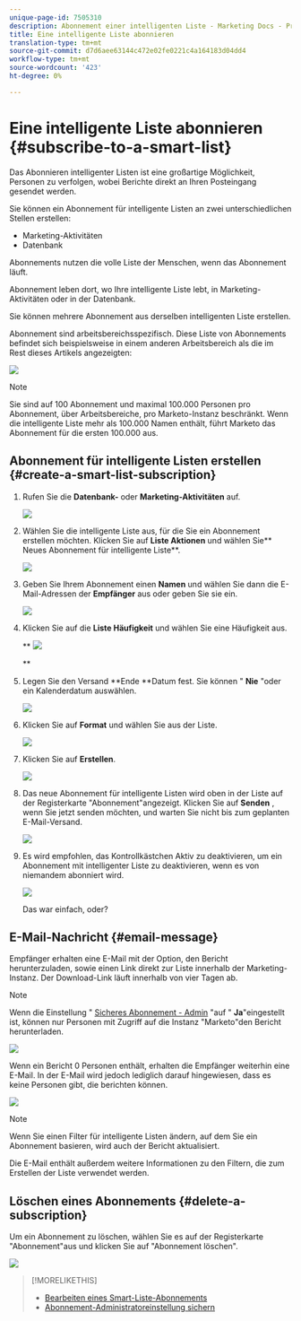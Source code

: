 ```yaml
---
unique-page-id: 7505310
description: Abonnement einer intelligenten Liste - Marketing Docs - Produktdokumentation
title: Eine intelligente Liste abonnieren
translation-type: tm+mt
source-git-commit: d7d6aee63144c472e02fe0221c4a164183d04dd4
workflow-type: tm+mt
source-wordcount: '423'
ht-degree: 0%

---
```



# Eine intelligente Liste abonnieren {#subscribe-to-a-smart-list}

Das Abonnieren intelligenter Listen ist eine großartige Möglichkeit, Personen zu verfolgen, wobei Berichte direkt an Ihren Posteingang gesendet werden.

Sie können ein Abonnement für intelligente Listen an zwei unterschiedlichen Stellen erstellen:

* Marketing-Aktivitäten
* Datenbank

Abonnements nutzen die volle Liste der Menschen, wenn das Abonnement läuft.

Abonnement leben dort, wo Ihre intelligente Liste lebt, in Marketing-Aktivitäten oder in der Datenbank.

Sie können mehrere Abonnement aus derselben intelligenten Liste erstellen.

Abonnement sind arbeitsbereichsspezifisch. Diese Liste von Abonnements befindet sich beispielsweise in einem anderen Arbeitsbereich als die im Rest dieses Artikels angezeigten:

![](assets/one.png)

>[!NOTE]
>
>Sie sind auf 100 Abonnement und maximal 100.000 Personen pro Abonnement, über Arbeitsbereiche, pro Marketo-Instanz beschränkt. Wenn die intelligente Liste mehr als 100.000 Namen enthält, führt Marketo das Abonnement für die ersten 100.000 aus.

## Abonnement für intelligente Listen erstellen {#create-a-smart-list-subscription}

1. Rufen Sie die **Datenbank-** oder **Marketing-Aktivitäten** auf.

   ![](assets/db.png)

1. Wählen Sie die intelligente Liste aus, für die Sie ein Abonnement erstellen möchten. Klicken Sie auf **Liste Aktionen** und wählen Sie** Neues Abonnement für intelligente Liste**.

   ![](assets/three.png)

1. Geben Sie Ihrem Abonnement einen **Namen** und wählen Sie dann die E-Mail-Adressen der **Empfänger** aus oder geben Sie sie ein.

   ![](assets/image2015-9-14-13-3a18-3a38.png)

1. Klicken Sie auf die **Liste Häufigkeit** und wählen Sie eine Häufigkeit aus.

   ** ![](assets/image2015-9-14-13-3a21-3a21.png)

   **

1. Legen Sie den Versand **Ende **Datum fest. Sie können &quot; **Nie** &quot;oder ein Kalenderdatum auswählen.

   ![](assets/image2015-9-14-13-3a23-3a37.png)

1. Klicken Sie auf **Format** und wählen Sie aus der Liste.

   ![](assets/image2015-9-14-13-3a25-3a25.png)

1. Klicken Sie auf **Erstellen**.

   ![](assets/image2015-9-11-15-3a58-3a4.png)

1. Das neue Abonnement für intelligente Listen wird oben in der Liste auf der Registerkarte &quot;Abonnement&quot;angezeigt. Klicken Sie auf **Senden** , wenn Sie jetzt senden möchten, und warten Sie nicht bis zum geplanten E-Mail-Versand.

   ![](assets/eight.png)

1. Es wird empfohlen, das Kontrollkästchen Aktiv zu deaktivieren, um ein Abonnement mit intelligenter Liste zu deaktivieren, wenn es von niemandem abonniert wird.

   ![](assets/nine.png)

   Das war einfach, oder?

## E-Mail-Nachricht {#email-message}

Empfänger erhalten eine E-Mail mit der Option, den Bericht herunterzuladen, sowie einen Link direkt zur Liste innerhalb der Marketing-Instanz. Der Download-Link läuft innerhalb von vier Tagen ab.

>[!NOTE]
>
>Wenn die Einstellung &quot; [Sicheres Abonnement - Admin](secure-the-subscription-admin-setting.md) &quot;auf &quot; **Ja**&quot;eingestellt ist, können nur Personen mit Zugriff auf die Instanz &quot;Marketo&quot;den Bericht herunterladen.

![](assets/image2015-4-17-15-3a46-3a47.png)

Wenn ein Bericht 0 Personen enthält, erhalten die Empfänger weiterhin eine E-Mail. In der E-Mail wird jedoch lediglich darauf hingewiesen, dass es keine Personen gibt, die berichten können.

![](assets/image2015-4-17-16-3a11-3a8.png)

>[!NOTE]
>
>Wenn Sie einen Filter für intelligente Listen ändern, auf dem Sie ein Abonnement basieren, wird auch der Bericht aktualisiert.

Die E-Mail enthält außerdem weitere Informationen zu den Filtern, die zum Erstellen der Liste verwendet werden.

## Löschen eines Abonnements {#delete-a-subscription}

Um ein Abonnement zu löschen, wählen Sie es auf der Registerkarte &quot;Abonnement&quot;aus und klicken Sie auf &quot;Abonnement löschen&quot;.

![](assets/twelve.png)

>[!MORELIKETHIS]
>
>* [Bearbeiten eines Smart-Liste-Abonnements](edit-a-smart-list-subscription.md)
>* [Abonnement-Administratoreinstellung sichern](secure-the-subscription-admin-setting.md)

>




